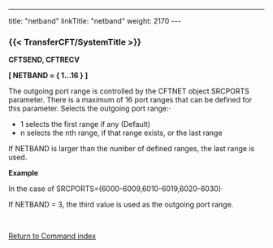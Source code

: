 ---
title: "netband"
linkTitle: "netband"
weight: 2170
---<span id="netband"></span>

### {{< TransferCFT/SystemTitle  >}}

****CFTSEND, CFTRECV****

****[ NETBAND = { 1...16 } ]****

The outgoing port range is controlled by the CFTNET object SRCPORTS
parameter. There is a maximum of 16 port ranges that can be defined for
this parameter. Selects the outgoing port range:·

- 1 selects the first
    range if any (Default)
- n selects the nth
    range, if that range exists, or the last range

If NETBAND is larger than the number of defined ranges, the last range is used.

****Example****

In the case of SRCPORTS=(6000-6009,6010-6019,6020-6030)·

If NETBAND = 3, the third value is used as the outgoing port range.

 

[Return to Command index](../../)

 
